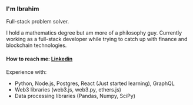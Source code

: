 ### I'm Ibrahim

Full-stack problem solver.

I hold a mathematics degree but am more of a philosophy guy. Currently working as a full-stack developer while trying to catch up with finance and blockchain technologies.

#### How to reach me: [Linkedin](https://www.linkedin.com/in/ibrahimkarakoc/)

  Experience with:
- Python, Node.js, Postgres, React (Just started learning), GraphQL
- Web3 libraries (web3.js, web3.py, ethers.js)
- Data processing libraries (Pandas, Numpy, SciPy)
